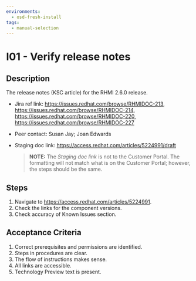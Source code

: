 ```yaml
---
environments:
  - osd-fresh-install
tags:
  - manual-selection
---
```


# I01 - Verify release notes

## Description

The release notes (KSC article) for the RHMI 2.6.0 release.

- Jira ref link: https://issues.redhat.com/browse/RHMIDOC-213, https://issues.redhat.com/browse/RHMIDOC-214, https://issues.redhat.com/browse/RHMIDOC-220, https://issues.redhat.com/browse/RHMIDOC-227

- Peer contact: Susan Jay; Joan Edwards

* Staging doc link: https://access.redhat.com/articles/5224991/draft
  > **NOTE:** The _Staging doc link_ is not to the Customer Portal. The formatting will not match what is on the Customer Portal; however, the steps should be the same.

## Steps

1. Navigate to https://access.redhat.com/articles/5224991.
2. Check the links for the component versions.
3. Check accuracy of Known Issues section.

## Acceptance Criteria

1. Correct prerequisites and permissions are identified.
2. Steps in procedures are clear.
3. The flow of instructions makes sense.
4. All links are accessible.
5. Technology Preview text is present.
